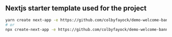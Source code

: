 ## Nextjs starter template used for the project

```bash
yarn create next-app -e https://github.com/colbyfayock/demo-welcome-banner-starter
# or
npx create-next-app -e https://github.com/colbyfayock/demo-welcome-banner-starter
```
